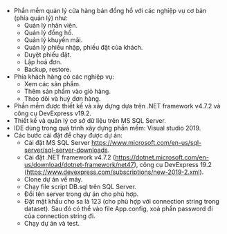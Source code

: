 - Phần mềm quản lý cửa hàng bán đồng hồ với các nghiệp vụ cơ bản (phía quản lý) như: 
  + Quản lý nhân viên.
  + Quản lý đồng hồ.
  + Quản lý khuyến mãi.
  + Quản lý phiếu nhập, phiếu đặt của khách.
  + Duyệt phiếu đặt.
  + Lập hoá đơn.
  + Backup, restore.
- Phía khách hàng có các nghiệp vụ:
  + Xem các sản phẩm.
  + Thêm sản phẩm vào giỏ hàng.
  + Theo dõi và huỷ đơn hàng.
- Phần mềm được thiết kế và xây dựng dựa trên .NET framework v4.7.2 và công cụ DevExpress v19.2.
- Thiết kế và quản lý cơ sở dữ liệu trên MS SQL Server.
- IDE dùng trong quá trình xây dựng phần mềm: Visual studio 2019.
- Các bước cài đặt để chạy được dự án:
  + Cài đặt MS SQL Server https://www.microsoft.com/en-us/sql-server/sql-server-downloads.
  + Cài đặt .NET framework v4.7.2 (https://dotnet.microsoft.com/en-us/download/dotnet-framework/net47), công cụ DevExpress 19.2 (https://www.devexpress.com/subscriptions/new-2019-2.xml).
  + Clone dự án về máy.
  + Chạy file script DB.sql trên SQL Server.
  + Đổi tên server trong dự án cho phù hợp.
  + Đặt mật khẩu cho sa là 123 (cho phù hợp với connection string trong dataset). Sau đó có thể vào file App.config, xoá phần password đi của connection string đi.
  + Chạy dự án và test.
